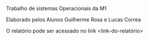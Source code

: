 Trabalho de sistemas Operacionais da M1

Elaborado pelos Alunos Guilherme Rosa e Lucas Correa

O relatório pode ser acessado no link <link-do-relatório>